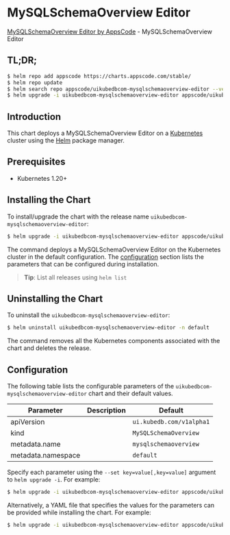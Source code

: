 # MySQLSchemaOverview Editor

[MySQLSchemaOverview Editor by AppsCode](https://appscode.com) - MySQLSchemaOverview Editor

## TL;DR;

```bash
$ helm repo add appscode https://charts.appscode.com/stable/
$ helm repo update
$ helm search repo appscode/uikubedbcom-mysqlschemaoverview-editor --version=v0.23.0
$ helm upgrade -i uikubedbcom-mysqlschemaoverview-editor appscode/uikubedbcom-mysqlschemaoverview-editor -n default --create-namespace --version=v0.23.0
```

## Introduction

This chart deploys a MySQLSchemaOverview Editor on a [Kubernetes](http://kubernetes.io) cluster using the [Helm](https://helm.sh) package manager.

## Prerequisites

- Kubernetes 1.20+

## Installing the Chart

To install/upgrade the chart with the release name `uikubedbcom-mysqlschemaoverview-editor`:

```bash
$ helm upgrade -i uikubedbcom-mysqlschemaoverview-editor appscode/uikubedbcom-mysqlschemaoverview-editor -n default --create-namespace --version=v0.23.0
```

The command deploys a MySQLSchemaOverview Editor on the Kubernetes cluster in the default configuration. The [configuration](#configuration) section lists the parameters that can be configured during installation.

> **Tip**: List all releases using `helm list`

## Uninstalling the Chart

To uninstall the `uikubedbcom-mysqlschemaoverview-editor`:

```bash
$ helm uninstall uikubedbcom-mysqlschemaoverview-editor -n default
```

The command removes all the Kubernetes components associated with the chart and deletes the release.

## Configuration

The following table lists the configurable parameters of the `uikubedbcom-mysqlschemaoverview-editor` chart and their default values.

|     Parameter      | Description |               Default               |
|--------------------|-------------|-------------------------------------|
| apiVersion         |             | <code>ui.kubedb.com/v1alpha1</code> |
| kind               |             | <code>MySQLSchemaOverview</code>    |
| metadata.name      |             | <code>mysqlschemaoverview</code>    |
| metadata.namespace |             | <code>default</code>                |


Specify each parameter using the `--set key=value[,key=value]` argument to `helm upgrade -i`. For example:

```bash
$ helm upgrade -i uikubedbcom-mysqlschemaoverview-editor appscode/uikubedbcom-mysqlschemaoverview-editor -n default --create-namespace --version=v0.23.0 --set apiVersion=ui.kubedb.com/v1alpha1
```

Alternatively, a YAML file that specifies the values for the parameters can be provided while
installing the chart. For example:

```bash
$ helm upgrade -i uikubedbcom-mysqlschemaoverview-editor appscode/uikubedbcom-mysqlschemaoverview-editor -n default --create-namespace --version=v0.23.0 --values values.yaml
```
